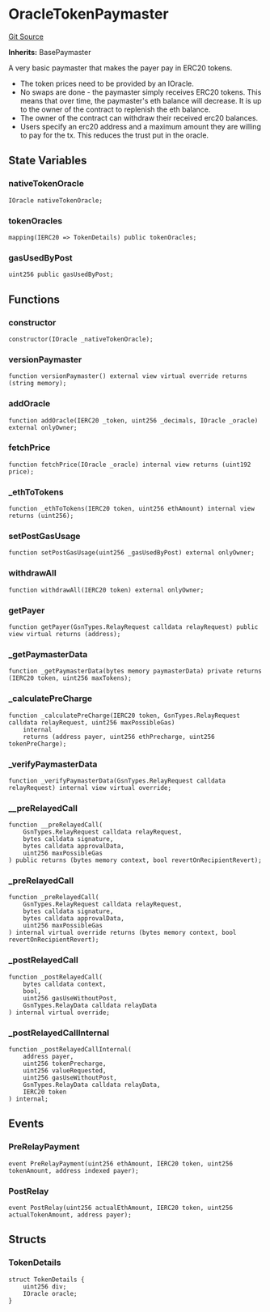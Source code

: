 # OracleTokenPaymaster
[Git Source](https://github.com/bob-collective/bob/blob/82f2904bc9683a0c36a15ec6e164256dd25fd4c2/src/paymasters/OracleTokenPaymaster.sol)

**Inherits:**
BasePaymaster

A very basic paymaster that makes the payer pay in ERC20 tokens.
- The token prices need to be provided by an IOracle.
- No swaps are done - the paymaster simply receives ERC20 tokens. This means
that over time, the paymaster's eth balance will decrease. It is up to the
owner of the contract to replenish the eth balance.
- The owner of the contract can withdraw their received erc20 balances.
- Users specify an erc20 address and a maximum amount they are willing to pay
for the tx. This reduces the trust put in the oracle.


## State Variables
### nativeTokenOracle

```solidity
IOracle nativeTokenOracle;
```


### tokenOracles

```solidity
mapping(IERC20 => TokenDetails) public tokenOracles;
```


### gasUsedByPost

```solidity
uint256 public gasUsedByPost;
```


## Functions
### constructor


```solidity
constructor(IOracle _nativeTokenOracle);
```

### versionPaymaster


```solidity
function versionPaymaster() external view virtual override returns (string memory);
```

### addOracle


```solidity
function addOracle(IERC20 _token, uint256 _decimals, IOracle _oracle) external onlyOwner;
```

### fetchPrice


```solidity
function fetchPrice(IOracle _oracle) internal view returns (uint192 price);
```

### _ethToTokens


```solidity
function _ethToTokens(IERC20 token, uint256 ethAmount) internal view returns (uint256);
```

### setPostGasUsage


```solidity
function setPostGasUsage(uint256 _gasUsedByPost) external onlyOwner;
```

### withdrawAll


```solidity
function withdrawAll(IERC20 token) external onlyOwner;
```

### getPayer


```solidity
function getPayer(GsnTypes.RelayRequest calldata relayRequest) public view virtual returns (address);
```

### _getPaymasterData


```solidity
function _getPaymasterData(bytes memory paymasterData) private returns (IERC20 token, uint256 maxTokens);
```

### _calculatePreCharge


```solidity
function _calculatePreCharge(IERC20 token, GsnTypes.RelayRequest calldata relayRequest, uint256 maxPossibleGas)
    internal
    returns (address payer, uint256 ethPrecharge, uint256 tokenPreCharge);
```

### _verifyPaymasterData


```solidity
function _verifyPaymasterData(GsnTypes.RelayRequest calldata relayRequest) internal view virtual override;
```

### __preRelayedCall


```solidity
function __preRelayedCall(
    GsnTypes.RelayRequest calldata relayRequest,
    bytes calldata signature,
    bytes calldata approvalData,
    uint256 maxPossibleGas
) public returns (bytes memory context, bool revertOnRecipientRevert);
```

### _preRelayedCall


```solidity
function _preRelayedCall(
    GsnTypes.RelayRequest calldata relayRequest,
    bytes calldata signature,
    bytes calldata approvalData,
    uint256 maxPossibleGas
) internal virtual override returns (bytes memory context, bool revertOnRecipientRevert);
```

### _postRelayedCall


```solidity
function _postRelayedCall(
    bytes calldata context,
    bool,
    uint256 gasUseWithoutPost,
    GsnTypes.RelayData calldata relayData
) internal virtual override;
```

### _postRelayedCallInternal


```solidity
function _postRelayedCallInternal(
    address payer,
    uint256 tokenPrecharge,
    uint256 valueRequested,
    uint256 gasUseWithoutPost,
    GsnTypes.RelayData calldata relayData,
    IERC20 token
) internal;
```

## Events
### PreRelayPayment

```solidity
event PreRelayPayment(uint256 ethAmount, IERC20 token, uint256 tokenAmount, address indexed payer);
```

### PostRelay

```solidity
event PostRelay(uint256 actualEthAmount, IERC20 token, uint256 actualTokenAmount, address payer);
```

## Structs
### TokenDetails

```solidity
struct TokenDetails {
    uint256 div;
    IOracle oracle;
}
```

